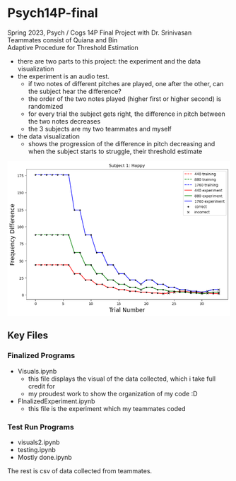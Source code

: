 # Psych14P-final

Spring 2023, Psych / Cogs 14P Final Project with Dr. Srinivasan  
Teammates consist of Quiana and Bin  
Adaptive Procedure for Threshold Estimation
* there are two parts to this project: the experiment and the data visualization
* the experiment is an audio test.
  * if two notes of different pitches are played, one after the other, can the subject hear the difference?
  * the order of the two notes played (higher first or higher second) is randomized
  * for every trial the subject gets right, the difference in pitch between the two notes decreases
  * the 3 subjects are my two teammates and myself
* the data visualization
  * shows the progression of the difference in pitch decreasing and when the subject starts to struggle, their threshold estimate

<!---  ![](https://github.com/han-happy/Adaptive-Procedure-for-Threshold-Estimation/blob/main/happyfrequencydifference.png "frequency difference") {width=100px,height=70px}  --->

<img src="https://github.com/han-happy/Adaptive-Procedure-for-Threshold-Estimation/blob/main/happyfrequencydifference.png" title="freq diff" height="350"/>


## Key Files
### Finalized Programs
* Visuals.ipynb
  * this file displays the visual of the data collected, which i take full credit for
  * my proudest work to show the organization of my code :D
* FInalizedExperiment.ipynb
  * this file is the experiment which my teammates coded
### Test Run Programs
* visuals2.ipynb
* testing.ipynb
* Mostly done.ipynb

The rest is csv of data collected from teammates.
